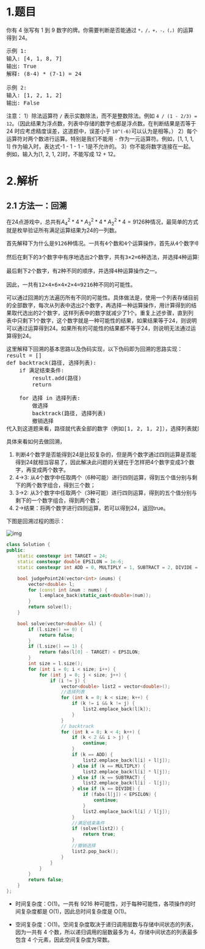 # 1.题目
你有 4 张写有 1 到 9 数字的牌。你需要判断是否能通过 `*，/，+，-，(，) `的运算得到 24。
<pre>
示例 1:
输入: [4, 1, 8, 7]
输出: True
解释: (8-4) * (7-1) = 24

示例 2:
输入: [1, 2, 1, 2]
输出: False
</pre>

注意：
1）除法运算符 `/` 表示实数除法，而不是整数除法。例如 `4 / (1 - 2/3) = 12`。（因此结果为浮点数，列表中存储的数字也都是浮点数。在判断结果是否等于 24 时应考虑精度误差，这道题中，误差小于 `10^(-6)`可以认为是相等。）
2）每个运算符对两个数进行运算。特别是我们不能用 `-` 作为一元运算符。例如，[1, 1, 1, 1] 作为输入时，表达式-1 - 1 - 1 - 1是不允许的。
3）你不能将数字连接在一起。例如，输入为[1, 2, 1, 2]时，不能写成 12 + 12。

# 2.解析

## 2.1 方法一：回溯
在24点游戏中，总共有$A^2_4 * 4 * A^2_3 * 4 * A^2_2 * 4 = 9126$种情况，最简单的方式就是枚举验证所有满足运算结果为24的一列数。
<pre>
首先解释下为什么是9126种情况。一共有4个数和4个运算操作，首先从4个数字中有序地选出2个数字，共有4×3=12种选法，并选择加、减、乘、除4种运算操作之一，用得到的结果取代选出的2个数字，剩下3个数字。

然后在剩下的3个数字中有序地选出2个数字，共有3×2=6种选法，并选择4种运算操作之一，用得到的结果取代选出的2个数字，剩下2个数字。

最后剩下2个数字，有2种不同的顺序，并选择4种运算操作之一。

因此，一共有12×4×6×4×2×4=9216种不同的可能性。
</pre>

可以通过回溯的方法遍历所有不同的可能性。具体做法是，使用一个列表存储目前的全部数字，每次从列表中选出2个数字，再选择一种运算操作，用计算得到的结果取代选出的2个数字，这样列表中的数字就减少了1个。重复上述步骤，直到列表中只剩下1个数字，这个数字就是一种可能性的结果，如果结果等于24，则说明可以通过运算得到24。如果所有的可能性的结果都不等于24，则说明无法通过运算得到24。
<pre>
这里解释下回溯的基本思路以及伪码实现，以下伪码即为回溯的思路实现：
result = []
def backtrack(路径, 选择列表):
    if 满足结束条件:
        result.add(路径)
        return

    for 选择 in 选择列表:
        做选择
        backtrack(路径, 选择列表)
        撤销选择
代入到这道题来看，路径就代表全部的数字（例如[1, 2, 1, 2]），选择列表就是指4个运算符列表，结束条件就是指四个路径/数字选择完毕且最终结果等于24，最后将该计算式装入结果数组中。
</pre>

具体来看如何去做回溯，
1) 判断4个数字是否能得到24是比较复杂的，但是两个数字通过四则运算是否能得到24就相当容易了，因此解决此问题的关键在于怎样把4个数字变成3个数字，再变成两个数字。
2) 4->3: 从4个数字中任取两个（6种可能）进行四则运算，得到五个值分别与剩下的两个数字组合，得到三个数；
3) 3->2: 从3个数字中任取两个（3种可能）进行四则运算，得到的五个值分别与剩下的一个数字组合，得到两个数；
4) 2->结果：将两个数字进行四则运算，若可以得到24，返回true。

下图是回溯过程的图示：

![img](1.png)


```c++
class Solution {
public:
    static constexpr int TARGET = 24;
    static constexpr double EPSILON = 1e-6;
    static constexpr int ADD = 0, MULTIPLY = 1, SUBTRACT = 2, DIVIDE = 3;

    bool judgePoint24(vector<int> &nums) {
        vector<double> l;
        for (const int &num : nums) {
            l.emplace_back(static_cast<double>(num));
        }
        return solve(l);
    }

    bool solve(vector<double> &l) {
        if (l.size() == 0) {
            return false;
        }
        if (l.size() == 1) {
            return fabs(l[0] - TARGET) < EPSILON;
        }
        int size = l.size();
        for (int i = 0; i < size; i++) {
            for (int j = 0; j < size; j++) {
                if (i != j) {
                    vector<double> list2 = vector<double>();
                    //选择列表
                    for (int k = 0; k < size; k++) {
                        if (k != i && k != j) {
                            list2.emplace_back(l[k]);
                        }
                    }
                    // backtrack
                    for (int k = 0; k < 4; k++) {
                        if (k < 2 && i > j) {
                            continue;
                        }
                        if (k == ADD) {
                            list2.emplace_back(l[i] + l[j]);
                        } else if (k == MULTIPLY) {
                            list2.emplace_back(l[i] * l[j]);
                        } else if (k == SUBTRACT) {
                            list2.emplace_back(l[i] - l[j]);
                        } else if (k == DIVIDE) {
                            if (fabs(l[j]) < EPSILON) {
                                continue;
                            }
                            list2.emplace_back(l[i] / l[j]);
                        }
                        //满足结束条件
                        if (solve(list2)) {
                            return true;
                        }
                        //撤销选择
                        list2.pop_back();
                    }
                }
            }
        }
        return false;
    }
};
```

- 时间复杂度：O(1)。一共有 9216 种可能性，对于每种可能性，各项操作的时间复杂度都是 O(1)，因此总时间复杂度是 O(1)。

- 空间复杂度：O(1)。空间复杂度取决于递归调用层数与存储中间状态的列表，因为一共有 4 个数，所以递归调用的层数最多为 4，存储中间状态的列表最多包含 4 个元素，因此空间复杂度为常数。

